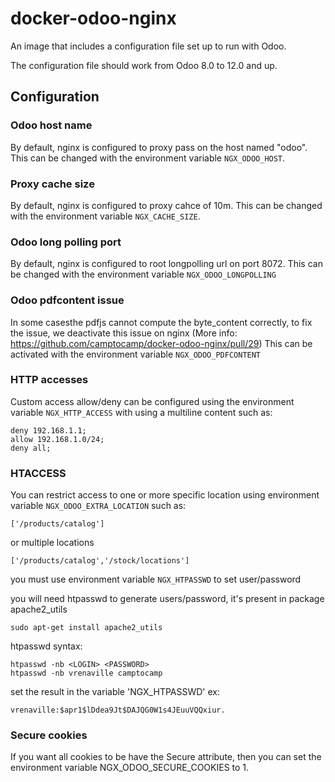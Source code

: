 # docker-odoo-nginx

An image that includes a configuration file set up to run with Odoo.

The configuration file should work from Odoo 8.0 to 12.0 and up.

## Configuration

### Odoo host name

By default, nginx is configured to proxy pass on the host named "odoo".
This can be changed with the environment variable `NGX_ODOO_HOST`.

### Proxy cache size

By default, nginx is configured to proxy cahce of 10m.
This can be changed with the environment variable `NGX_CACHE_SIZE`.


### Odoo long polling port 

By default, nginx is configured to root longpolling url on port 8072.
This can be changed with the environment variable `NGX_ODOO_LONGPOLLING`

### Odoo pdfcontent issue

In some casesthe pdfjs cannot compute the byte_content
correctly, to fix the issue, we deactivate this issue on nginx
(More info: https://github.com/camptocamp/docker-odoo-nginx/pull/29)
This can be activated with the environment variable `NGX_ODOO_PDFCONTENT`



### HTTP accesses

Custom access allow/deny can be configured using the environment variable `NGX_HTTP_ACCESS` with using a multiline content such as:

```
deny 192.168.1.1;
allow 192.168.1.0/24;
deny all;
```

### HTACCESS

You can restrict access to one or more specific location using environment variable `NGX_ODOO_EXTRA_LOCATION` such as:

```
['/products/catalog']
```
or multiple locations
```
['/products/catalog','/stock/locations']
```


you must use environment variable `NGX_HTPASSWD` to set user/password 

you will need htpasswd to generate users/password, it's present in package apache2_utils
```
sudo apt-get install apache2_utils
```
htpasswd syntax:
```
htpasswd -nb <LOGIN> <PASSWORD>
htpasswd -nb vrenaville camptocamp
```
set the result in the variable 'NGX_HTPASSWD' ex:
```
vrenaville:$apr1$lDdea9Jt$DAJQG0W1s4JEuuVQQxiur.
```

### Secure cookies

If you want all cookies to be have the Secure attribute, then you can set the
environment variable NGX_ODOO_SECURE_COOKIES to 1.
